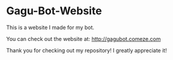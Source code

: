 # Gagu-Bot-Website
This is a website I made for my bot.


You can check out the website at: http://gagubot.comeze.com

Thank you for checking out my repository! I greatly appreciate it!
